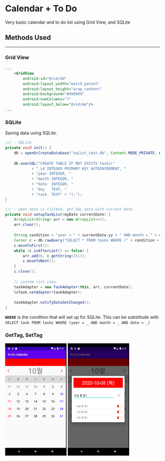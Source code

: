 # Calendar + To Do 
Very basic calendar and to do list using Grid View, and SQLite


## Methods Used

---

### Grid View
```xml
...
    <GridView
        android:id="@+id/dd"
        android:layout_width="match_parent"
        android:layout_height="wrap_content"
        android:background="#d9d9d9"
        android:numColumns="7"
        android:layout_below="@+id/mm"/>
...

```

### SQLite
Saving data using SQLite.
```JAVA
/// - SQLite
private void init() {
    db = openOrCreateDatabase("sqlist_test.db", Context.MODE_PRIVATE, null);

    db.execSQL("CREATE TABLE IF NOT EXISTS tasks("
            + "_id INTEGER PRIMARY KEY AUTOINCREMENT, "
            + "year INTEGER, "
            + "month INTEGER, "
            + "date  INTEGER, "
            + "day   TEXT, "
            + "task  TEXT" + ");");
}
```

```JAVA
/// - when date is clicked, get SQL data with current Date
private void setupTaskList(myDate currentDate) {
    ArrayList<String> arr = new ArrayList<>();
    arr.clear();

    String condition = "year = " + currentDate.yy + " AND month = " + currentDate.mm + " AND date = " + currentDate.dd;
    Cursor c = db.rawQuery("SELECT * FROM tasks WHERE (" + condition + ")", null);
    c.moveToFirst();
    while (c.isAfterLast() == false) {
        arr.add(0, c.getString((5)));
        c.moveToNext();
    }
    c.close();

    // custom list view.
    taskAdapter = new TaskAdapter(this, arr, currentDate);
    lvTask.setAdapter(taskAdapter);

    taskAdapter.notifyDataSetChanged();
}
```
**```WHERE```** is the condition that will set up for SQLite. 
This can be substitude with ```SELECT task FROM tasks WHERE (year = _ AND month = _ AND date = _)```

### GetTag, SetTag

<img src = "img/img1.png" width ="200" /> 
<img src = "img/img2.png" width ="200" />